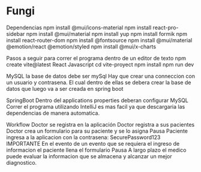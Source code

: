 # Fungi

Dependencias 
npm install @mui/icons-material
npm install react-pro-sidebar
npm install @mui/material
npm install yup
npm install formik
npm install react-router-dom
npm install @fontsource
npm install @mui/material @emotion/react @emotion/styled
npm install @mui/x-charts


Pasos a seguir para correr el programa dentro de un editor de texto
npm create vite@latest
React
Javascript
cd vite-proyect
npm install
npm run dev

MySQL
la base de datos debe ser mySql
Hay que crear una conneccion con un usuario y contrasena. El cual dentro de ellas se debera crear la base de datos que luego va a ser creada en spring boot


SpringBoot
Dentro del applications properties deberan configurar MySQL
Correr el programa utilizando IntelliJ es mas facil ya que descargaria las dependencias de manera automatica.


Workflow
Doctor se registra en la aplicación
Doctor registra a sus pacientes
Doctor crea un formulario para su paciente y se lo asigna
Pausa
Paciente ingresa a la aplicacion con la contrasena: SecurePassword123 IMPORTANTE
En el evento de un evento que se requiera el ingreso de informacion el paciente llena el formulario
Pausa
A largo plazo el medico puede evaluar la informacion que se almacena y alcanzar un mejor diagnostico.
